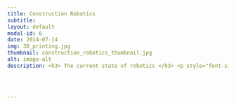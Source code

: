 ```yaml
---
title: Construction Robotics
subtitle:
layout: default
modal-id: 6
date: 2014-07-14
img: 3D_printing.jpg
thumbnail: construction_robotics_thumbnail.jpg
alt: image-alt
description: <h3> The current state of robotics </h3> <p style="font-size:100%; text-align:justify"> Robotics research has seen rapid progress in academia over the last decade, thanks primarily to advances in standardization. This includes algorithms, software and hardware alike. Despite this progress, robots are yet to see large scale deployment in non-industrial settings. Most robots still remain confined to controlled industrial settings like manufacturing floors and sorting centers; or esoteric applications like space exploration. </br> The reason this progress has not translated from academia to industry is two fold. Firstly, human environments are extremely complex and unstructured. Robotic capabilities though vastly advanced compared to a decade ago, are still not mature enough to be deployed in settings where they are expected to exhibit artificial general intelligence <a href "https://rodneybrooks.com/blog/" ><b>(AGI)</b></a>. Currently the most hyped use cases for robotics are autonomous driving and service robotics. Both these problems fall under the <b>AGI</b> domain, due to the vast set of decision making and reasoning problems they entail. The second (<i>non-technical</i>) reason why robots have still not seen wide spread adoption (outside controlled industrial settings), is the lack of a direct value proposition. The cost to benefit value chain in most current robotics applications is not straight forward as either the <b>cost of technology is exorbitant compared to the problem it is solving </b> or the <b>quality of existing solution available to the end user is far superior to automated one</b>. These being primary reasons among many others, have prevented robotic technologies from seeing wide spread adoption. </br> This inspired me to find an application for robotics that would have a genuine wide spread impact on an industry and hence the wider world we live. Solving real problems that affect real people is the only way such an objective can be accomplished. While developing this insight was when I met Stuart Maggs. An architect who had a problem with construction and was on a similar mission. </br> </p> <p style="font-size:100%; text-align:justify"> <h3> The Problem with Construction </h3> </p> <p style="font-size:100%; text-align:justify"> Construction one of the world's largest industries is also one of its most polluting. There are estimates that nearly a <a href="https://www.sciencedirect.com/topics/earth-and-planetary-sciences/construction-waste"> <b>third</b> </a> of every construction project is ends up in a landfill and the entire industry on average operates on a <b>1~2%</b> margin due to waste and rework. The root of this problem lies in the fact that, despite making incredible progress in digital design the process of construction is still plagued by outdated tools and workflows. This leads to very poor process control, thereby causing a lot of waste and inefficiency within the construction process. At <a href="www.scaledrobotics.com"><b>Scaled Robotics</b></a>, we are on a mission to modernize construction with Robotics and A.I. We are building tools that can track, analyze and optimize construction processes to reduce waste and inefficiencies.</p> <h3>A genuine target application for Robotics</h3> <p style="font-size:100%; text-align:justify">Construction like any other manufacturing industry with one <i>major caveat</it>. In traditional manufacturing the object being manufactured moves through the manufacturing plant, whereas in construction, the plant moves through the object. This naturally makes it very hard to measure the construction process, in turn affecting the ability to implement efficient process control.</br> Leveraging my decade plus experience in robotics research and industry automation, I am fortunate to lead an <a href="https://www.scaledrobotics.com/"> <b><i> amazing team of computer scientists, mathematicians, engineers and architects </i></b></a> at Scaled Robotics, where we are solving these problems in construction leveraging the state of the art in robotics and artificial intelligence. Many of the problems in robotic construction directly relate to my prior experience, in <i><b> perception, learning and control</b></i>. <i> You can find out more about what we do by clicking our logo below.</p> <img src="img/logos/Logo_plain_Yellow.png" class="img-responsive img-centered" style="width:20%;height:20%">




---
```


